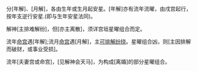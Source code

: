 分[年解]、[月解]，各由生年或生月起安星。[年解]亦有流年流曜，由戌宫起行，按年支逆行安星.(即与生年安星法同)。

解神[主排难解纷]，但[亦主离散]，须详宫垣星曜组合而定。

流年[命宫](或财帛宫)遇[年解];流月[命宫](或财帛宫)遇[月解]，主[可排解纷挠](或主得排解之力而获钱财)。星曜组合凶，则[主因排解而破财，或事业受损]。

流年[夫妻宫或命宫]，[见解神会天马]，为构成[离婚]的部分星曜组合。